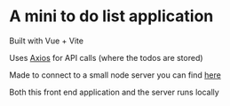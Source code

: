 # A mini to do list application

Built with Vue + Vite

Uses [Axios](https://axios-http.com/docs/intro) for API calls (where the todos are stored)

Made to connect to a small node server you can find [here](https://github.com/M00NB3VM/todo-backend)

Both this front end application and the server runs locally
